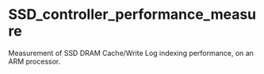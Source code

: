 # SSD_controller_performance_measure
Measurement of SSD DRAM Cache/Write Log indexing performance, on an ARM processor.
